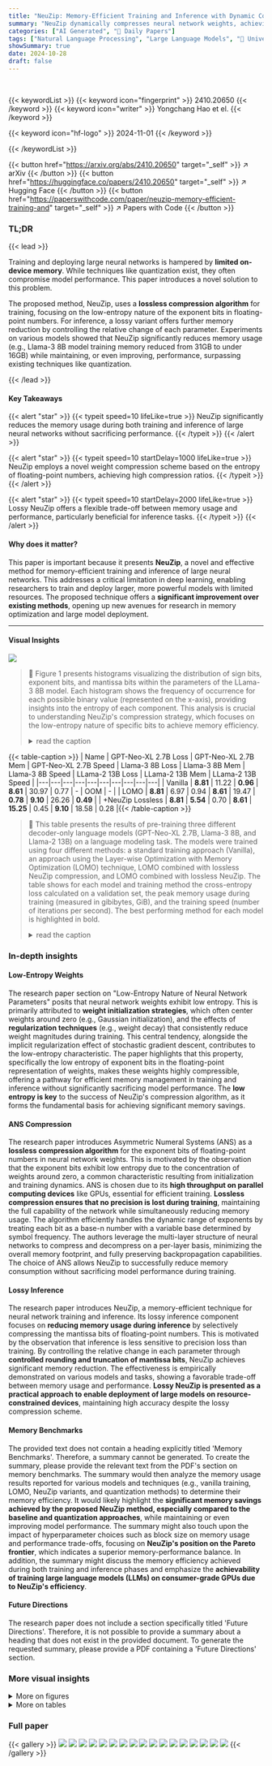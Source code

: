 ```yaml
---
title: "NeuZip: Memory-Efficient Training and Inference with Dynamic Compression of Neural Networks"
summary: "NeuZip dynamically compresses neural network weights, achieving memory-efficient training and inference without performance loss, significantly reducing the memory footprint of large language models."
categories: ["AI Generated", "🤗 Daily Papers"]
tags: ["Natural Language Processing", "Large Language Models", "🏢 University of Alberta",]
showSummary: true
date: 2024-10-28
draft: false
---
```


<br>

{{< keywordList >}}
{{< keyword icon="fingerprint" >}} 2410.20650 {{< /keyword >}}
{{< keyword icon="writer" >}} Yongchang Hao et el. {{< /keyword >}}
 
{{< keyword icon="hf-logo" >}} 2024-11-01 {{< /keyword >}}
 
{{< /keywordList >}}

{{< button href="https://arxiv.org/abs/2410.20650" target="_self" >}}
↗ arXiv
{{< /button >}}
{{< button href="https://huggingface.co/papers/2410.20650" target="_self" >}}
↗ Hugging Face
{{< /button >}}
{{< button href="https://paperswithcode.com/paper/neuzip-memory-efficient-training-and" target="_self" >}}
↗ Papers with Code
{{< /button >}}


### TL;DR


{{< lead >}}

Training and deploying large neural networks is hampered by **limited on-device memory**. While techniques like quantization exist, they often compromise model performance. This paper introduces a novel solution to this problem. 



The proposed method, NeuZip, uses a **lossless compression algorithm** for training, focusing on the low-entropy nature of the exponent bits in floating-point numbers. For inference, a lossy variant offers further memory reduction by controlling the relative change of each parameter. Experiments on various models showed that NeuZip significantly reduces memory usage (e.g., Llama-3 8B model training memory reduced from 31GB to under 16GB) while maintaining, or even improving, performance, surpassing existing techniques like quantization.

{{< /lead >}}


#### Key Takeaways

{{< alert "star" >}}
{{< typeit speed=10 lifeLike=true >}} NeuZip significantly reduces the memory usage during both training and inference of large neural networks without sacrificing performance. {{< /typeit >}}
{{< /alert >}}

{{< alert "star" >}}
{{< typeit speed=10 startDelay=1000 lifeLike=true >}} NeuZip employs a novel weight compression scheme based on the entropy of floating-point numbers, achieving high compression ratios. {{< /typeit >}}
{{< /alert >}}

{{< alert "star" >}}
{{< typeit speed=10 startDelay=2000 lifeLike=true >}} Lossy NeuZip offers a flexible trade-off between memory usage and performance, particularly beneficial for inference tasks. {{< /typeit >}}
{{< /alert >}}

#### Why does it matter?
This paper is important because it presents **NeuZip**, a novel and effective method for memory-efficient training and inference of large neural networks. This addresses a critical limitation in deep learning, enabling researchers to train and deploy larger, more powerful models with limited resources.  The proposed technique offers a **significant improvement over existing methods**, opening up new avenues for research in memory optimization and large model deployment.

------
#### Visual Insights



![](https://arxiv.org/html/2410.20650/x1.png)

> 🔼 Figure 1 presents histograms visualizing the distribution of sign bits, exponent bits, and mantissa bits within the parameters of the LLama-3 8B model. Each histogram shows the frequency of occurrence for each possible binary value (represented on the x-axis), providing insights into the entropy of each component. This analysis is crucial to understanding NeuZip's compression strategy, which focuses on the low-entropy nature of specific bits to achieve memory efficiency.
> <details>
> <summary>read the caption</summary>
> Figure 1: The histograms of different components of the parameters of LLama-3 8B model (Dubey et al., 2024). The x𝑥xitalic_x-axis is all possible binary values and the y𝑦yitalic_y-axis represent the frequency of each value.
> </details>





{{< table-caption >}}
| Name | GPT-Neo-XL 2.7B Loss | GPT-Neo-XL 2.7B Mem | GPT-Neo-XL 2.7B Speed | Llama-3 8B Loss | Llama-3 8B Mem | Llama-3 8B Speed | LLama-2 13B Loss | LLama-2 13B Mem | LLama-2 13B Speed |
|---|---|---|---|---|---|---|---|---|---| 
| Vanilla | **8.81** | 11.22 | **0.96** | **8.61** | 30.97 | 0.77 | - | OOM | - |
| LOMO | **8.81** | 6.97 | 0.94 | **8.61** | 19.47 | **0.78** | **9.10** | 26.26 | **0.49** |
| +NeuZip Lossless | **8.81** | **5.54** | 0.70 | **8.61** | **15.25** | 0.45 | **9.10** | 18.58 | 0.28 |{{< /table-caption >}}

> 🔼 This table presents the results of pre-training three different decoder-only language models (GPT-Neo-XL 2.7B, Llama-3 8B, and Llama-2 13B) on a language modeling task.  The models were trained using four different methods: a standard training approach (Vanilla), an approach using the Layer-wise Optimization with Memory Optimization (LOMO) technique, LOMO combined with lossless NeuZip compression, and LOMO combined with lossless NeuZip.  The table shows for each model and training method the cross-entropy loss calculated on a validation set, the peak memory usage during training (measured in gibibytes, GiB), and the training speed (number of iterations per second).  The best performing method for each model is highlighted in bold.
> <details>
> <summary>read the caption</summary>
> Table 1: Pre-training decoder-only models on the language modeling task. The loss numbers are calculated on the validation set with the cross-entropy loss. Memory is reported in GiB (10243superscript102431024^{3}1024 start_POSTSUPERSCRIPT 3 end_POSTSUPERSCRIPT B). Speed represents the number of iterations per second. The bold numbers represent the top results.
> </details>





### In-depth insights


#### Low-Entropy Weights
The research paper section on "Low-Entropy Nature of Neural Network Parameters" posits that neural network weights exhibit low entropy. This is primarily attributed to **weight initialization strategies**, which often center weights around zero (e.g., Gaussian initialization), and the effects of **regularization techniques** (e.g., weight decay) that consistently reduce weight magnitudes during training.  This central tendency, alongside the implicit regularization effect of stochastic gradient descent, contributes to the low-entropy characteristic.  The paper highlights that this property, specifically the low entropy of exponent bits in the floating-point representation of weights, makes these weights highly compressible, offering a pathway for efficient memory management in training and inference without significantly sacrificing model performance.  The **low entropy is key** to the success of NeuZip's compression algorithm, as it forms the fundamental basis for achieving significant memory savings.

#### ANS Compression
The research paper introduces Asymmetric Numeral Systems (ANS) as a **lossless compression algorithm** for the exponent bits of floating-point numbers in neural network weights.  This is motivated by the observation that the exponent bits exhibit low entropy due to the concentration of weights around zero, a common characteristic resulting from initialization and training dynamics. ANS is chosen due to its **high throughput on parallel computing devices** like GPUs, essential for efficient training.  **Lossless compression ensures that no precision is lost during training**, maintaining the full capability of the network while simultaneously reducing memory usage.  The algorithm efficiently handles the dynamic range of exponents by treating each bit as a base-n number with a variable base determined by symbol frequency. The authors leverage the multi-layer structure of neural networks to compress and decompress on a per-layer basis, minimizing the overall memory footprint, and fully preserving backpropagation capabilities. The choice of ANS allows NeuZip to successfully reduce memory consumption without sacrificing model performance during training. 

#### Lossy Inference
The research paper introduces NeuZip, a memory-efficient technique for neural network training and inference.  Its lossy inference component focuses on **reducing memory usage during inference** by selectively compressing the mantissa bits of floating-point numbers. This is motivated by the observation that inference is less sensitive to precision loss than training.  By controlling the relative change in each parameter through **controlled rounding and truncation of mantissa bits**, NeuZip achieves significant memory reduction.  The effectiveness is empirically demonstrated on various models and tasks, showing a favorable trade-off between memory usage and performance.  **Lossy NeuZip is presented as a practical approach to enable deployment of large models on resource-constrained devices**, maintaining high accuracy despite the lossy compression scheme.

#### Memory Benchmarks
The provided text does not contain a heading explicitly titled 'Memory Benchmarks'.  Therefore, a summary cannot be generated.  To create the summary, please provide the relevant text from the PDF's section on memory benchmarks.  The summary would then analyze the memory usage results reported for various models and techniques (e.g., vanilla training, LOMO, NeuZip variants, and quantization methods) to determine their memory efficiency.  It would likely highlight the **significant memory savings achieved by the proposed NeuZip method, especially compared to the baseline and quantization approaches**, while maintaining or even improving model performance. The summary might also touch upon the impact of hyperparameter choices such as block size on memory usage and performance trade-offs, focusing on **NeuZip's position on the Pareto frontier**, which indicates a superior memory-performance balance.  In addition, the summary might discuss the memory efficiency achieved during both training and inference phases and emphasize the **achievability of training large language models (LLMs) on consumer-grade GPUs due to NeuZip's efficiency**.

#### Future Directions
The research paper does not include a section specifically titled 'Future Directions'. Therefore, it is not possible to provide a summary about a heading that does not exist in the provided document.  To generate the requested summary, please provide a PDF containing a 'Future Directions' section.


### More visual insights

<details>
<summary>More on figures
</summary>


![](https://arxiv.org/html/2410.20650/x2.png)

> 🔼 This figure illustrates the reverse-mode automatic differentiation (backpropagation) process for a linear layer in a neural network, comparing different memory-saving techniques.  (a) Vanilla shows the standard approach, where both weights and activations/gradients are stored in memory throughout the entire process.  This contrasts with methods like (b) activation checkpointing (AC), (c) AC combined with Low-Memory Optimization (LOMO), and (d) NeuZip. These optimized techniques utilize various strategies to reduce memory usage during backpropagation, either by recomputing certain values or leveraging compressed representations, as seen in NeuZip's compressed weight storage.
> <details>
> <summary>read the caption</summary>
> (a) Vanilla
> </details>



![](https://arxiv.org/html/2410.20650/x3.png)

> 🔼 This figure shows the memory usage pattern of the activation checkpointing (AC) method for a linear layer in a neural network during reverse-mode automatic differentiation (backpropagation).  Blue blocks represent data temporarily loaded into memory for calculations, while red blocks denote data constantly residing in memory.  Activation checkpointing saves memory by recomputing activations during backpropagation, but still needs to store weights and other intermediate variables. The image visually compares vanilla, AC, AC with Layer-wise Optimization using Memory Optimization (LOMO), and NeuZip, which is the proposed method in the paper.
> <details>
> <summary>read the caption</summary>
> (b) AC
> </details>



![](https://arxiv.org/html/2410.20650/x4.png)

> 🔼 This figure shows the reverse-mode automatic differentiation (backpropagation) process for a linear layer in a neural network using the AC+LOMO memory-saving technique.  Blue blocks represent data temporarily loaded into memory during computation for the current layer, while red blocks show data that remains in memory throughout the entire training process. AC+LOMO combines activation checkpointing (AC) and Layer-wise Ordering of Memory Optimization (LOMO) to reduce memory usage.  Activation checkpointing recomputes activations instead of storing them, while LOMO optimizes memory usage by efficiently managing memory allocation and deallocation across layers.  This visualization contrasts AC+LOMO with other memory-saving approaches, highlighting its efficiency in reducing peak memory usage during training.
> <details>
> <summary>read the caption</summary>
> (c) AC+LOMO
> </details>



![](https://arxiv.org/html/2410.20650/x5.png)

> 🔼 This figure shows a diagram illustrating the reverse-mode automatic differentiation (backpropagation) process in a linear layer of a neural network using NeuZip. It compares NeuZip's memory-saving approach with other methods like vanilla, activation checkpointing (AC), and AC combined with LOMO. Blue blocks represent data temporarily loaded into memory, while red blocks represent data persistently stored in memory. NeuZip significantly reduces memory usage by compressing weight matrices and utilizing the multi-layer structure of neural networks to avoid storing large buffers.
> <details>
> <summary>read the caption</summary>
> (d) NeuZip
> </details>



![](https://arxiv.org/html/2410.20650/x6.png)

> 🔼 This figure illustrates the memory usage of different training methods for a single linear layer during backpropagation.  It compares vanilla training, activation checkpointing (AC), AC with Layer-wise Optimization using Memory Optimization (AC+LOMO), and the proposed NeuZip method. Blue blocks represent data loaded into memory temporarily for a single layer's computation, while red blocks denote data persistently stored throughout training. NeuZip is shown to reduce memory usage by strategically compressing parameters.
> <details>
> <summary>read the caption</summary>
> Figure 2: Reverse-mode automatic differentiation (e.g., back-propagation) with different memory-saving techniques for a linear layer. Blocks colored blue are loaded in memory temporarily for the calculation of this layer, whereas the blocks colored red are always in memory throughout training.
> </details>



![](https://arxiv.org/html/2410.20650/x7.png)

> 🔼 This figure illustrates the Pareto frontier for different model compression techniques, showing the trade-off between memory usage and model performance.  The x-axis represents memory consumption (in GiB), and the y-axis represents model performance (e.g., perplexity). Three different model sizes (Llama-3 8B, Llama-2 13B, Yi-1.5 34B) are shown, each with results for a vanilla (uncompressed) model, a quantization method, and several NeuZip variants.  Points closer to the bottom-left corner indicate better memory efficiency and higher performance.  The results demonstrate that NeuZip variants generally lie closer to or on the Pareto frontier compared to quantization methods, indicating a better balance between memory efficiency and performance.
> <details>
> <summary>read the caption</summary>
> Figure 3: The trade-off between memory and performance for different methods.
> </details>



![](https://arxiv.org/html/2410.20650/x8.png)

> 🔼 This figure compares the throughput (in GiB/s) of various methods for compressing and decompressing matrices of varying sizes in neural network training.  Panel (a) shows the compression throughput of CPU offloading, quantization, lossy NeuZip, and lossless NeuZip. Panel (b) displays the decompression throughput of GPU reloading, de-quantization, lossy NeuZip decompression, and lossless NeuZip decompression.  The results illustrate the relative efficiency of each method in terms of data transfer rate and memory usage.
> <details>
> <summary>read the caption</summary>
> Figure 4: The throughput experiment. (a) Comparison of CPU-offloading, quantization, lossy NeuZip compression, and lossless NeuZip compression. (b) Comparison of GPU-reloading, de-quantization, lossy NeuZip decompression, and lossless NeuZip decompression.
> </details>



![](https://arxiv.org/html/2410.20650/x9.png)

> 🔼 This figure displays histograms illustrating the distribution of sign bits, exponent bits, and mantissa bits within the floating-point numbers representing the parameters of a randomly initialized Llama-3 8B model.  The x-axis of each histogram represents the possible values for each component (bits), while the y-axis represents the frequency of occurrence for each value in the model's parameters.  The histograms visually demonstrate the low entropy nature of the exponent bits, a key observation supporting the NeuZip compression method described in the paper.
> <details>
> <summary>read the caption</summary>
> Figure 5: The histograms of different floating-point components of the parameters of a randomly initialized Llama-3 8B model.
> </details>



</details>




<details>
<summary>More on tables
</summary>


{{< table-caption >}}
| Name | T5 1B BLEU | T5 1B Mem | T5 1B Speed | T5 3B BLEU | T5 3B Mem | T5 3B Speed | T5 11B BLEU | T5 11B Mem | T5 11B Speed |
|---|---|---|---|---|---|---|---|---|---| 
| Vanilla | 79.9 | 3.82 | 3.69 | 85.1 | 11.32 | 2.43 | - | OOM | - |
| LOMO | 79.9 | 2.75 | 3.68 | 85.1 | 7.07 | 2.47 | 82.3 | 25.95 | 0.69 |
| + NeuZip Lossless | 79.9 | 2.39 | 2.02 | 85.1 | 5.21 | 1.33 | 82.3 | 20.68 | 0.46 |
| QLoRA INT8 | 70.4 | 5.84 | 1.11 | 72.1 | 11.54 | 1.12 | 63.5 | 33.36 | 0.37 |
| QLoRA FP4 | 70.1 | 3.63 | 1.70 | 72.1 | 7.35 | 1.74 | 63.3 | 22.73 | 0.58 |
| QLoRA FP4<sup>2</sup> | 70.6 | 3.61 | 1.63 | 72.0 | 7.27 | 1.61 | 60.6 | 22.38 | 0.57 |
| QLoRA NF4 | 70.4 | 3.63 | 1.83 | 71.2 | 7.35 | 1.65 | 59.4 | 22.73 | 0.57 |
| QLoRA NF4<sup>2</sup> | 70.5 | 3.61 | 1.64 | 71.2 | 7.07 | 1.57 | 57.9 | 22.38 | 0.57 |{{< /table-caption >}}
> 🔼 This table presents the results of fine-tuning various encoder-decoder models on an SQL generation task.  It compares different model compression techniques (including the proposed NeuZip method) in terms of their impact on model performance (measured by BLEU score using SacreBLEU), memory usage (reported in GiB), and training speed (iterations per second).  The top-performing model for each metric in each model size is highlighted in bold.
> <details>
> <summary>read the caption</summary>
> Table 2: Fine-tuning encoder–decoder models on the SQL generation task. The BLEU scores are calculated with SacreBLEU. Memory is reported in GiB (10243superscript102431024^{3}1024 start_POSTSUPERSCRIPT 3 end_POSTSUPERSCRIPT B). Speed represents the number of iterations per second. The bold numbers represent the top results.
> </details>

{{< table-caption >}}
| Name | Llama-3 8B PPL | Llama-3 8B Mem | Llama-3 8B Speed | Llama-2 13B PPL | Llama-2 13B Mem | Llama-2 13B Speed | Yi-1.5 34B PPL | Yi-1.5 34B Mem | Yi-1.5 34B Speed |
|---|---|---|---|---|---|---|---|---|---|
| Vanilla | 9.89 | 15.08 | 5.07 | 10.87 | 24.36 | 3.59 | - | OOM | - |
| Quant INT8 | 10.07 | 8.63 | 3.54 | 10.97 | 12.74 | 2.27 | 10.87 | 33.41 | 1.13 |
| Quant FP4 | 11.51 | 5.77 | 3.45 | 11.38 | 7.37 | 1.87 | 11.57 | 19.54 | 1.75 |
| Quant NF4 | 10.75 | 5.77 | 3.38 | 11.15 | 7.37 | 1.83 | 11.06 | 19.54 | 1.67 |
| Quant FP4<sup>2</sup> | 11.50 | 5.44 | 3.41 | 11.38 | 6.87 | 1.86 | 11.57 | 18.11 | 1.61 |
| Quant NF4<sup>2</sup> | 10.75 | 5.44 | 3.34 | 11.15 | 6.87 | 1.81 | 11.06 | 18.11 | 1.54 |
| NeuZip 0-bit | 13.64 | 5.24 | 3.44 | 12.46 | 6.30 | 1.87 | 12.06 | 16.20 | 0.94 |
| NeuZip 1-bit | 10.77 | 6.05 | 3.38 | 11.17 | 7.77 | 1.86 | 11.04 | 20.14 | 0.93 |
| NeuZip 3-bit | 9.93 | 7.70 | 3.38 | 10.90 | 10.73 | 1.84 | 10.76 | 27.92 | 0.93 |
| NeuZip 7-bit (lossless) | 9.89 | 10.95 | 3.39 | 10.87 | 16.66 | 1.84 | 10.72 | 43.40 | 0.94 |{{< /table-caption >}}
> 🔼 Table 3 presents a comprehensive evaluation of the lossy NeuZip compression technique on various neural network models and tasks.  It compares the performance (perplexity), memory usage (in GiB), and training speed (iterations per second) of lossy NeuZip against several baseline methods, including standard models and various quantization techniques (INT8, FP4, NF4).  The table shows the perplexity scores, memory requirements, and iteration speeds achieved by each method, enabling a detailed comparison of the trade-off between memory efficiency and model accuracy.  The bold values indicate the best results for each model and task, while the underlined numbers highlight the second-best performing methods.
> <details>
> <summary>read the caption</summary>
> Table 3: Evaluating lossy NeuZip on different models and tasks. ‘PPL” represents the perplexity values. Memory is reported in GiB. Speed represents the number of iterations per second. The bold numbers represent the top results, whereas the underlined numbers are the second-best ones.
> </details>

{{< table-caption >}}
| Name | T5 1B PPL | T5 1B Mem | T5 1B Speed | T5 3B PPL | T5 3B Mem | T5 3B Speed | T5 11B PPL | T5 11B Mem | T5 11B Speed |
|---|---|---|---|---|---|---|---|---|---| 
| Vanilla | **2.614** | 1.37 | **23.73** | **2.571** | 5.31 | **19.86** | **2.568** | 21.06 | **6.20** |
| Quant INT8 | 2.615 | 1.28 | 4.24 | **2.573** | 4.94 | 4.28 | **2.569** | 19.59 | 2.58 |
| Quant NF4 | 2.632 | 1.08 | 11.64 | 2.588 | 4.12 | 11.82 | 2.579 | 16.28 | 4.48 |
| Quant FP4 | 2.646 | 1.08 | 11.92 | 2.594 | 4.12 | **11.99** | 2.585 | 16.28 | **4.59** |
| Quant FP4<sup>2</sup> | 2.646 | 1.05 | 10.39 | 2.594 | 4.03 | 9.72 | 2.585 | 15.93 | 4.52 |
| Quant NF4<sup>2</sup> | 2.632 | 1.05 | 10.39 | 2.587 | 4.03 | 9.96 | 2.579 | 15.93 | 4.39 |
| NeuZip 0-bit | 2.731 | **0.40** | 11.82 | 2.668 | **1.41** | 8.70 | 2.651 | **5.35** | 3.24 |
| NeuZip 1-bit | 2.641 | **0.48** | 11.68 | 2.591 | **1.78** | 8.61 | 2.581 | **6.65** | 3.21 |
| NeuZip 3-bit | **2.614** | 0.66 | **11.99** | 2.574 | 2.42 | 8.60 | **2.569** | 9.27 | 3.19 |
| NeuZip 7-bit (lossless) | **2.614** | 0.99 | 11.55 | **2.571** | 3.73 | 8.77 | **2.568** | 14.46 | 3.23 |{{< /table-caption >}}
> 🔼 This table presents the results of evaluating decoder-only language models on a language modeling task.  The models are compared across three metrics: perplexity (PPL), memory usage (in GiB), and training speed (iterations per second).  Perplexity scores are adjusted to the word level to allow for fair comparison across models with different tokenization schemes.  The table includes results for a vanilla (uncompressed) model, several quantization methods (INT8, FP4, NF4, FP42, NF42), and different variations of the NeuZip algorithm (0-bit, 1-bit, 3-bit, and 7-bit (lossless)). This allows for a comprehensive comparison of model performance, efficiency, and memory footprint.
> <details>
> <summary>read the caption</summary>
> (a) Evaluating decoder-only models on the language modeling task. Here, the perplexities are adjusted to word level to compare across different tokenizations.
> </details>

{{< table-caption >}}
| Name | Block 32 | Block 32 | Block 64 | Block 64 | Block 128 | Block 128 | Block 256 | Block 256 | Block 512 | Block 512 |
|---|---|---|---|---|---|---|---|---|---|---|
|  | PPL | Mem | PPL | Mem | PPL | Mem | PPL | Mem | PPL | Mem |
| NeuZip 0-bit | 6.341 | 35.7 | 6.694 | 34.6 | 6.853 | 34.2 | 7.639 | 33.8 | 7.104 | 33.5 |
| NeuZip 1-bit | - | OOM | 4.611 | 42.7 | 4.662 | 42.2 | 4.640 | 41.8 | 4.649 | 41.4 |{{< /table-caption >}}
> 🔼 This table presents the results of evaluating encoder-decoder models (T5 models of various sizes) on a language modeling task.  Because all models used the same tokenizer, perplexity is reported at the token level for simpler comparison and easier interpretation of the results.  The table likely shows metrics like perplexity (PPL), memory usage (Mem), and training speed (Speed) for different model sizes and/or compression techniques.  The focus is on comparing the impact of different methods on efficiency and accuracy.
> <details>
> <summary>read the caption</summary>
> (b) Evaluating encoder–decoder models on the language modeling task. Since all models use the same tokenizer, we reported perplexities at the token level for simplicity.
> </details>

</details>




### Full paper

{{< gallery >}}
<img src="https://ai-paper-reviewer.com/2410.20650/1.png" class="grid-w50 md:grid-w33 xl:grid-w25" />
<img src="https://ai-paper-reviewer.com/2410.20650/2.png" class="grid-w50 md:grid-w33 xl:grid-w25" />
<img src="https://ai-paper-reviewer.com/2410.20650/3.png" class="grid-w50 md:grid-w33 xl:grid-w25" />
<img src="https://ai-paper-reviewer.com/2410.20650/4.png" class="grid-w50 md:grid-w33 xl:grid-w25" />
<img src="https://ai-paper-reviewer.com/2410.20650/5.png" class="grid-w50 md:grid-w33 xl:grid-w25" />
<img src="https://ai-paper-reviewer.com/2410.20650/6.png" class="grid-w50 md:grid-w33 xl:grid-w25" />
<img src="https://ai-paper-reviewer.com/2410.20650/7.png" class="grid-w50 md:grid-w33 xl:grid-w25" />
<img src="https://ai-paper-reviewer.com/2410.20650/8.png" class="grid-w50 md:grid-w33 xl:grid-w25" />
<img src="https://ai-paper-reviewer.com/2410.20650/9.png" class="grid-w50 md:grid-w33 xl:grid-w25" />
<img src="https://ai-paper-reviewer.com/2410.20650/10.png" class="grid-w50 md:grid-w33 xl:grid-w25" />
<img src="https://ai-paper-reviewer.com/2410.20650/11.png" class="grid-w50 md:grid-w33 xl:grid-w25" />
<img src="https://ai-paper-reviewer.com/2410.20650/12.png" class="grid-w50 md:grid-w33 xl:grid-w25" />
<img src="https://ai-paper-reviewer.com/2410.20650/13.png" class="grid-w50 md:grid-w33 xl:grid-w25" />
<img src="https://ai-paper-reviewer.com/2410.20650/14.png" class="grid-w50 md:grid-w33 xl:grid-w25" />
<img src="https://ai-paper-reviewer.com/2410.20650/15.png" class="grid-w50 md:grid-w33 xl:grid-w25" />
<img src="https://ai-paper-reviewer.com/2410.20650/16.png" class="grid-w50 md:grid-w33 xl:grid-w25" />
<img src="https://ai-paper-reviewer.com/2410.20650/17.png" class="grid-w50 md:grid-w33 xl:grid-w25" />
{{< /gallery >}}